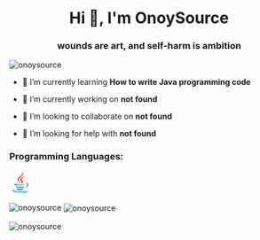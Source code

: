 <h1 align="center">Hi 👋, I'm OnoySource</h1>
<h3 align="center">wounds are art, and self-harm is ambition</h3>

<p align="left"> <img src="https://komarev.com/ghpvc/?username=onoysource&label=Profile%20views&color=0e75b6&style=flat" alt="onoysource" /> </p>


- 🌱 I’m currently learning **How to write Java programming code**

-  🔭 I’m currently working on **not found**

- 👯 I’m looking to collaborate on **not found**

- 🤝 I’m looking for help with **not found**


<h3 align="left">Programming Languages:</h3>
<p align="left"> <a href="https://www.java.com" target="_blank" rel="noreferrer"> <img src="https://raw.githubusercontent.com/devicons/devicon/master/icons/java/java-original.svg" alt="java" width="40" height="40"/> </a> </p>

<p><img align="left" src="https://github-readme-stats.vercel.app/api/top-langs?username=onoysource&show_icons=true&locale=en&layout=compact" alt="onoysource" /></p>

<p>&nbsp;<img align="center" src="https://github-readme-stats.vercel.app/api?username=onoysource&show_icons=true&locale=en" alt="onoysource" /></p>

<p><img align="center" src="https://github-readme-streak-stats.herokuapp.com/?user=onoysource&" alt="onoysource" /></p>
